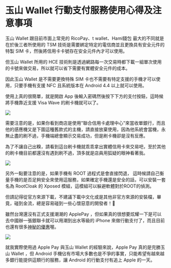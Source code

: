 玉山 Wallet 行動支付服務使用心得及注意事項
====

玉山 Wallet 跟目前市面上常見的 RicoPay、t wallet、Hami錢包 最大的不同就是在於後三者所使用的 TSM 技術是需要綁定特定的電信商並且更換具有安全元件的特製 SIM 卡，然後將信用卡卡號存在安全元件內才可以使用。

但玉山 Wallet 所用的 HCE 技術則是透過網路每一次交易時都下載一組單次使用的卡號來做交易，所以就可以省下需要有實體安全元件的成本。

因此玉山 Wallet 是不需要更換特殊 SIM 卡也不需要有特定支援的手機才可以使用，只要手機有支援 NFC 且系統版本在 Android 4.4 以上就可以使用。


使用上真的很簡單，就是開啟 App 後輸入密碼然後按下下方的支付按鈕，這時候將手機靠近支援 Visa Wave 的刷卡機就可以了。

![](https://photo.hy31.net/2016/eswallet/1.jpg)

需要注意的是，如果你看到商店是使用"聯合信用卡處理中心"來當收單銀行，而且他的感應機又是下圖這種舊款式的主機，請直接放棄使用，因為他系統會當機，永無止盡的刷不過，手機端總會顯示交易成功，但是刷卡機卻是沒有反應。

為了不讓自己出糗，請看到這台刷卡機就乖乖拿出實體信用卡來交易吧，至於其他的刷卡機目前都還沒有遇到刷不過，頂多就是店員用狐疑的眼神看著我。

![](https://photo.hy31.net/2016/eswallet/2.jpg)

另外一點要注意的是，如果手機有 ROOT 過程式是會直接閃退， 這時候請自己衡量手機的是否足夠安全來使用這服務，如果確定手機還是安全的話，可以安裝一套名為 RootCloak 的 Xposed 模組，這模組可以躲避軟體對於ROOT的偵測。

但請記得從官方來源下載，不建議下載中文化或是其他非官方來源的安裝檔，畢竟，碰到金流，總是容易碰到一些心懷惡意的開發者！

雖然台灣還沒有正式支援潮潮的 ApplePay ，但如果真的很想要炫耀一下是可以去中國辦一張銀聯卡就可以用潮到出水等級的 iPhone 來做行動支付了，而且目前也還有很多[神秘的優惠](https://www.facebook.com/photo.php?fbid=1271122996236575&set=a.279773838704834.88058.100000166595304&type=3&theater)喔。

![](https://photo.hy31.net/2016/eswallet/3.jpg)


就我實際使用過 Apple Pay 與玉山 Wallet 的經驗來說，Apple Pay 真的是完勝玉山 Wallet ，但 Android 手機佔有市場大多數也是不爭的事實，只能希望有越來越多銀行能提供這類行的服務，讓 Android 的行動支付有追上 Apple 的一天。